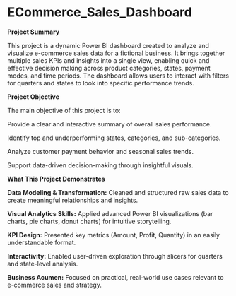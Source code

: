# ECommerce_Sales_Dashboard

**Project Summary**

This project is a dynamic Power BI dashboard created to analyze and visualize e-commerce sales data for a fictional business. It brings together multiple sales KPIs and insights into a single view, enabling quick and effective decision making across product categories, states, payment modes, and time periods. The dashboard allows users to interact with filters for quarters and states to look into specific performance trends.

**Project Objective**

The main objective of this project is to:

Provide a clear and interactive summary of overall sales performance.

Identify top and underperforming states, categories, and sub-categories.

Analyze customer payment behavior and seasonal sales trends.

Support data-driven decision-making through insightful visuals.

**What This Project Demonstrates**

**Data Modeling & Transformation:** Cleaned and structured raw sales data to create meaningful relationships and insights.

**Visual Analytics Skills:** Applied advanced Power BI visualizations (bar charts, pie charts, donut charts) for intuitive storytelling.

**KPI Design:** Presented key metrics (Amount, Profit, Quantity) in an easily understandable format.

**Interactivity:** Enabled user-driven exploration through slicers for quarters and state-level analysis.

**Business Acumen:** Focused on practical, real-world use cases relevant to e-commerce sales and strategy.
